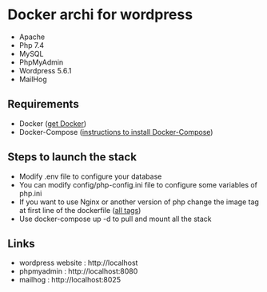 # Docker archi for wordpress

- Apache
- Php 7.4
- MySQL
- PhpMyAdmin
- Wordpress 5.6.1
- MailHog

## Requirements

- Docker ([get Docker](https://docs.docker.com/get-docker/))
- Docker-Compose ([instructions to install Docker-Compose](https://docs.docker.com/compose/install/))

## Steps to launch the stack

- Modify .env file to configure your database
- You can modify config/php-config.ini file to configure some variables of php.ini
- If you want to use Nginx or another version of php change the image tag at first line of the dockerfile ([all tags](https://hub.docker.com/_/wordpress/))
- Use docker-compose up -d to pull and mount all the stack


## Links

- wordpress website : http://localhost
- phpmyadmin : http://localhost:8080
- mailhog : http://localhost:8025
